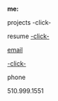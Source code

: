 **me:**

projects
-click-

resume
<a href="test.docx" download> -click-
 
email

<a href="mailto:bharat_nair@hotmail.com">-click-</a><br>


phone

510.999.1551



